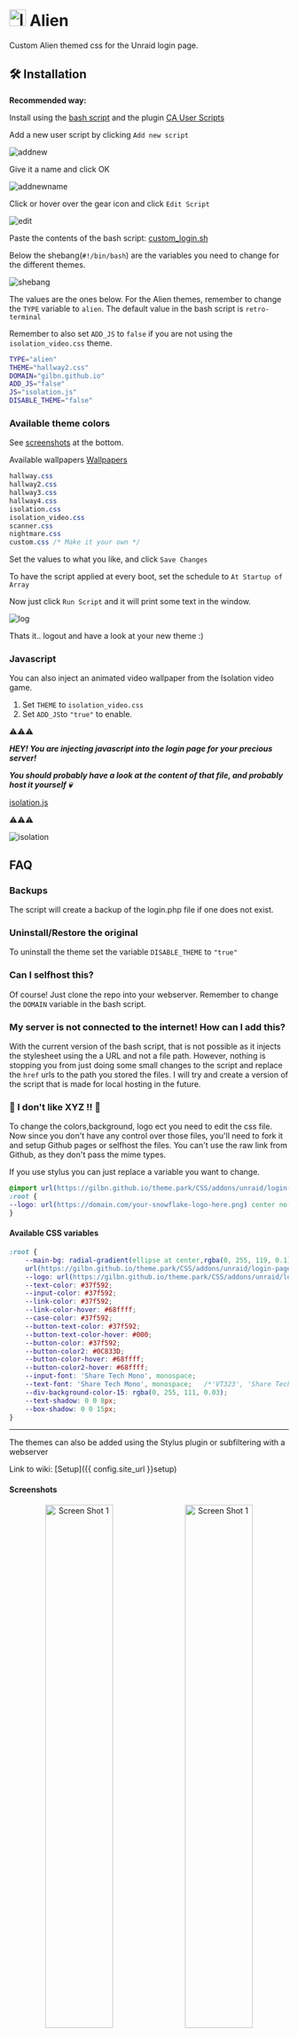 <h1 align="left"> <img src="../assets/sneak.gif" alt="logo" width="30" height="30"> Alien</h1>

Custom Alien themed css for the Unraid login page.

## 🛠️ Installation

**Recommended way:**

Install using the [bash script](https://github.com/gilbN/theme.park/blob/master/CSS/addons/unraid/login-page/custom_login.sh) and the plugin [CA User Scripts](https://forums.unraid.net/topic/48286-plugin-ca-user-scripts/)

Add a new user script by clicking `Add new script`

![addnew](../assets/addnew.png)

Give it a name and click OK

![addnewname](../assets/addnewname.png)

Click or hover over the gear icon and click `Edit Script`

![edit](../assets/edit.png)

Paste the contents of the bash script: [custom_login.sh](https://github.com/gilbN/theme.park/blob/master/CSS/addons/unraid/login-page/custom_login.sh)

Below the shebang(`#!/bin/bash`) are the variables you need to change for the different themes.

![shebang](../assets/shebang.png)

The values are the ones below. For the Alien themes, remember to change the `TYPE` variable to `alien`. The default value in the bash script is `retro-terminal`

Remember to also set `ADD_JS` to `false` if you are not using the `isolation_video.css` theme.

```bash
TYPE="alien"
THEME="hallway2.css"
DOMAIN="gilbn.github.io"
ADD_JS="false"
JS="isolation.js"
DISABLE_THEME="false"
```

### Available theme colors

See [screenshots](#screenshots) at the bottom.

Available wallpapers [Wallpapers](https://github.com/gilbN/theme.park/tree/master/CSS/addons/unraid/login-page/alien/wallpaper)

```css
hallway.css
hallway2.css
hallway3.css
hallway4.css
isolation.css
isolation_video.css
scanner.css
nightmare.css
custom.css /* Make it your own */
```

Set the values to what you like, and click `Save Changes`

To have the script applied at every boot, set the schedule to `At Startup of Array`

Now just click `Run Script` and it will print some text in the window.

![log](../assets/log.png)

Thats it.. logout and have a look at your new theme :)

### Javascript

You can also  inject an animated video wallpaper from the Isolation video game.

1. Set `THEME` to `isolation_video.css`
2. Set `ADD_JS`to `"true"` to enable.

⚠️⚠️⚠️

***HEY! You are injecting javascript into the login page for your precious server!***

***You should probably have a look at the content of that file, and probably host it yourself 💀***

[isolation.js](https://github.com/gilbN/theme.park/blob/master/CSS/addons/unraid/login-page/alien/js/isolation.js)

⚠️⚠️⚠️

![isolation](../assets/isolation.gif)

## FAQ

### Backups

The script will create a backup of the login.php file if one does not exist.

### Uninstall/Restore the original

To uninstall the theme set the variable `DISABLE_THEME` to `"true"`

### Can I selfhost this?

Of course!  Just clone the repo into your webserver. Remember to change the `DOMAIN` variable in the bash script.

### My server is not connected to the internet! How can I add this?

With the current version of the bash script, that is not possible as it injects the stylesheet using the a URL and not a file path.
However, nothing is stopping you from just doing some small changes to the script and replace the `href` urls to the path you stored the files.
I will try and create a version of the script that is made for local hosting in the future.

### 🤬 I don't like XYZ !! 🤬

To change the colors,background, logo ect you need to edit the css file. Now since you don't have any control over those files, you'll need to fork it and setup Github pages or selfhost the files. You can't use the raw link from Github, as they don't pass the mime types.

If you use stylus you can just replace a variable you want to change.

```css
@import url(https://gilbn.github.io/theme.park/CSS/addons/unraid/login-page/alien/isolation.css);
:root {
--logo: url(https://domain.com/your-snowflake-logo-here.png) center no-repeat;
}
```

#### Available CSS variables

```css
:root {
    --main-bg: radial-gradient(ellipse at center,rgba(0, 255, 119, 0.1) 0,rgba(0,255,119,0) 100%) center center/cover no-repeat fixed, 
    url(https://gilbn.github.io/theme.park/CSS/addons/unraid/login-page/alien/wallpaper/hallway.jpg) center center/cover no-repeat fixed;
    --logo: url(https://gilbn.github.io/theme.park/CSS/addons/unraid/login-page/alien/logo/wings_green.png) center no-repeat;
    --text-color: #37f592;
    --input-color: #37f592;
    --link-color: #37f592;
    --link-color-hover: #68ffff;
    --case-color: #37f592;
    --button-text-color: #37f592;
    --button-text-color-hover: #000;
    --button-color: #37f592;
    --button-color2: #0C833D;
    --button-color-hover: #68ffff;
    --button-color2-hover: #68ffff;
    --input-font: 'Share Tech Mono', monospace;
    --text-font: 'Share Tech Mono', monospace;   /*'VT323', 'Share Tech Mono'*/
    --div-background-color-15: rgba(0, 255, 111, 0.03);
    --text-shadow: 0 0 8px;
    --box-shadow: 0 0 15px;
}
```

***

The themes can also be added using the Stylus plugin or subfiltering with a webserver

Link to wiki: [Setup]({{ config.site_url }}setup)

#### Screenshots

<p align="center">
    <a href="../alien/screenshots/hallway.png" rel="noopener"><img src="../alien/screenshots/hallway.png" alt="Screen Shot 1" width="49.15%" /></a>
    <a href="../alien/screenshots/hallway2.png" rel="noopener"><img src="../alien/screenshots/hallway2.png" alt="Screen Shot 1" width="49.15%" /></a>
    <a href="../alien/screenshots/hallway3.png" rel="noopener"><img src="../alien/screenshots/hallway3.png" alt="Screen Shot 1" width="49.15%" /></a>
    <a href="../alien/screenshots/hallway4.png" rel="noopener"><img src="../alien/screenshots/hallway4.png" alt="Screen Shot 1" width="49.15%" /></a>
    <a href="../alien/screenshots/isolation.png" rel="noopener"><img src="../alien/screenshots/isolation.png" alt="Screen Shot 1" width="49.15%" /></a>
    <a href="../alien/screenshots/scanner.png" rel="noopener"><img src="../alien/screenshots/scanner.png" alt="Screen Shot 1" width="49.15%" /></a>
    <a href="../alien/screenshots/nightmare.png" rel="noopener"><img src="../alien/screenshots/nightmare.png" alt="Screen Shot 1" width="49.15%" /></a>
</p>
